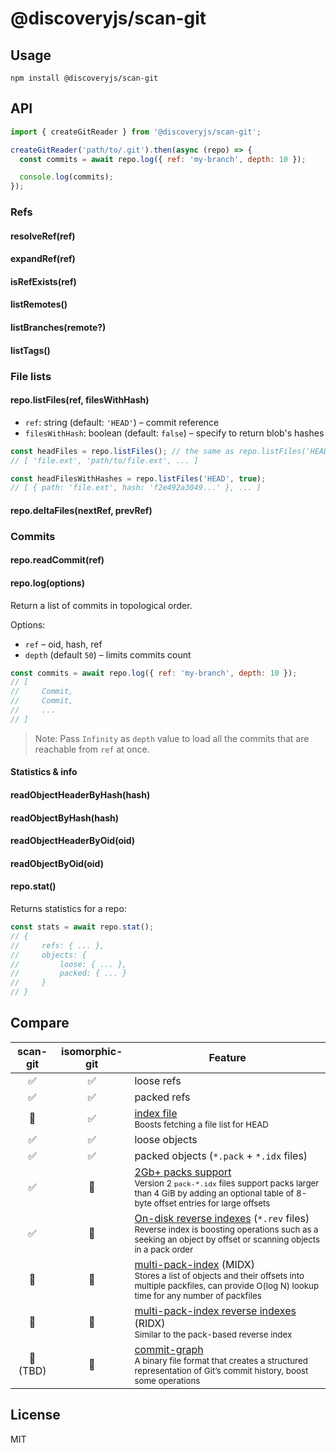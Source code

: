 # @discoveryjs/scan-git

## Usage

```
npm install @discoveryjs/scan-git
```

## API

```js
import { createGitReader } from '@discoveryjs/scan-git';

createGitReader('path/to/.git').then(async (repo) => {
  const commits = await repo.log({ ref: 'my-branch', depth: 10 });

  console.log(commits);
});
```

### Refs

#### resolveRef(ref)

#### expandRef(ref)

#### isRefExists(ref)

#### listRemotes()

#### listBranches(remote?)

#### listTags()

### File lists

#### repo.listFiles(ref, filesWithHash)

- `ref`: string (default: `'HEAD'`) – commit reference
- `filesWithHash`: boolean (default: `false`) – specify to return blob's hashes

```js
const headFiles = repo.listFiles(); // the same as repo.listFiles('HEAD')
// [ 'file.ext', 'path/to/file.ext', ... ]

const headFilesWithHashes = repo.listFiles('HEAD', true);
// [ { path: 'file.ext', hash: 'f2e492a3049...' }, ... ]
```

#### repo.deltaFiles(nextRef, prevRef)

### Commits

#### repo.readCommit(ref)

#### repo.log(options)

Return a list of commits in topological order.

Options:

- `ref` – oid, hash, ref
- `depth` (default `50`) – limits commits count

```js
const commits = await repo.log({ ref: 'my-branch', depth: 10 });
// [
//     Commit,
//     Commit,
//     ...
// ]
```

> Note: Pass `Infinity` as `depth` value to load all the commits that are reachable from `ref` at once.

#### Statistics & info

#### readObjectHeaderByHash(hash)

#### readObjectByHash(hash)

#### readObjectHeaderByOid(oid)

#### readObjectByOid(oid)

#### repo.stat()

Returns statistics for a repo:

```js
const stats = await repo.stat();
// {
//     refs: { ... },
//     objects: {
//         loose: { ... },
//         packed: { ... }
//     }
// }
```

## Compare

| scan-git | isomorphic-git | Feature                                                                                                                                                                   |
| :------: | :------------: | ------------------------------------------------------------------------------------------------------------------------------------------------------------------------- |
|    ✅    |       ✅       | loose refs                                                                                                                                                                |
|    ✅    |       ✅       | packed refs                                                                                                                                                               |
|    🚫    |       ✅       | [index file] <br><sub>Boosts fetching a file list for HEAD</sub>                                                                                                          |
|    ✅    |       ✅       | loose objects                                                                                                                                                             |
|    ✅    |       ✅       | packed objects (`*.pack` + `*.idx` files)                                                                                                                                 |
|    ✅    |       🚫       | [2Gb+ packs support] <br><sub>Version 2 `pack-*.idx` files support packs larger than 4 GiB by adding an optional table of 8-byte offset entries for large offsets</sub>   |
|    ✅    |       🚫       | [On-disk reverse indexes] (`*.rev` files) <br><sub>Reverse index is boosting operations such as a seeking an object by offset or scanning objects in a pack order</sub>   |
|    🚫    |       🚫       | [multi-pack-index] (MIDX) <br><sub>Stores a list of objects and their offsets into multiple packfiles, can provide O(log N) lookup time for any number of packfiles</sub> |
|    🚫    |       🚫       | [multi-pack-index reverse indexes] (RIDX) <br><sub>Similar to the pack-based reverse index</sub>                                                                          |
| 🚫 (TBD) |       🚫       | [commit-graph] <br><sub>A binary file format that creates a structured representation of Git’s commit history, boost some operations</sub>                                |

[index file]: https://git-scm.com/docs/index-format
[2gb+ packs support]: https://git-scm.com/docs/pack-format#_version_2_pack_idx_files_support_packs_larger_than_4_gib_and
[on-disk reverse indexes]: https://github.blog/2021-03-15-highlights-from-git-2-31/
[multi-pack-index]: https://git-scm.com/docs/multi-pack-index
[multi-pack-index reverse indexes]: https://git-scm.com/docs/pack-format#_multi_pack_index_reverse_indexes
[commit-graph]: https://devblogs.microsoft.com/devops/updates-to-the-git-commit-graph-feature/

## License

MIT
